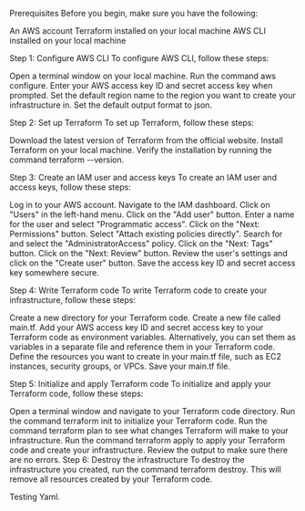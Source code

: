 Prerequisites
Before you begin, make sure you have the following:

An AWS account
Terraform installed on your local machine
AWS CLI installed on your local machine


Step 1: Configure AWS CLI
To configure AWS CLI, follow these steps:

Open a terminal window on your local machine.
Run the command aws configure.
Enter your AWS access key ID and secret access key when prompted.
Set the default region name to the region you want to create your infrastructure in.
Set the default output format to json.


Step 2: Set up Terraform
To set up Terraform, follow these steps:

Download the latest version of Terraform from the official website.
Install Terraform on your local machine.
Verify the installation by running the command terraform --version.


Step 3: Create an IAM user and access keys
To create an IAM user and access keys, follow these steps:

Log in to your AWS account.
Navigate to the IAM dashboard.
Click on "Users" in the left-hand menu.
Click on the "Add user" button.
Enter a name for the user and select "Programmatic access".
Click on the "Next: Permissions" button.
Select "Attach existing policies directly".
Search for and select the "AdministratorAccess" policy.
Click on the "Next: Tags" button.
Click on the "Next: Review" button.
Review the user's settings and click on the "Create user" button.
Save the access key ID and secret access key somewhere secure.


Step 4: Write Terraform code
To write Terraform code to create your infrastructure, follow these steps:

Create a new directory for your Terraform code.
Create a new file called main.tf.
Add your AWS access key ID and secret access key to your Terraform code as environment variables. Alternatively, you can set them as variables in a separate file and reference them in your Terraform code.
Define the resources you want to create in your main.tf file, such as EC2 instances, security groups, or VPCs.
Save your main.tf file.


Step 5: Initialize and apply Terraform code
To initialize and apply your Terraform code, follow these steps:

Open a terminal window and navigate to your Terraform code directory.
Run the command terraform init to initialize your Terraform code.
Run the command terraform plan to see what changes Terraform will make to your infrastructure.
Run the command terraform apply to apply your Terraform code and create your infrastructure.
Review the output to make sure there are no errors.
Step 6: Destroy the infrastructure
To destroy the infrastructure you created, run the command terraform destroy. This will remove all resources created by your Terraform code.

Testing Yaml.
